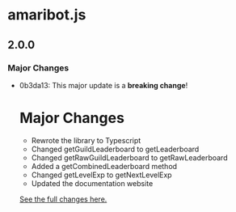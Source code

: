 # amaribot.js

## 2.0.0

### Major Changes

-   0b3da13: This major update is a **breaking change**!

    # Major Changes

    -   Rewrote the library to Typescript
    -   Changed getGuildLeaderboard to getLeaderboard
    -   Changed getRawGuildLeaderboard to getRawLeaderboard
    -   Added a getCombinedLeaderboard method
    -   Changed getLevelExp to getNextLevelExp
    -   Updated the documentation website

    [See the full changes here.](https://github.com/amaribot/amaribot.js/compare/v1.6.1...v2.0.0)
